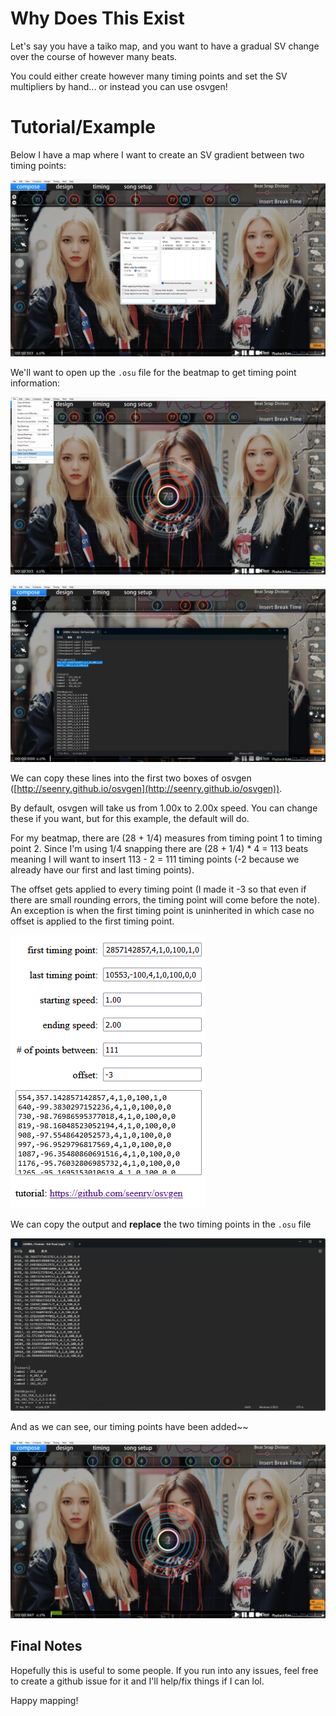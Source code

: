 # Why Does This Exist
Let's say you have a taiko map, and you want to have a gradual SV change over the course of however many beats.

You could either create however many timing points and set the SV multipliers by hand... or instead you can use osvgen!

# Tutorial/Example
Below I have a map where I want to create an SV gradient between two timing points:

![alt text](<スクリーンショット 2024-04-25 204631.png>)

We'll want to open up the `.osu` file for the beatmap to get timing point information:

![alt text](<スクリーンショット 2024-04-25 204706.png>)

![alt text](<スクリーンショット 2024-04-25 204822.png>)

We can copy these lines into the first two boxes of osvgen ([http://seenry.github.io/osvgen](http://seenry.github.io/osvgen)).

By default, osvgen will take us from 1.00x to 2.00x speed. You can change these if you want, but for this example, the default will do.

For my beatmap, there are (28 + 1/4) measures from timing point 1 to timing point 2. Since I'm using 1/4 snapping there are (28 + 1/4) * 4 = 113 beats meaning I will want to insert 113 - 2 = 111 timing points (-2 because we already have our first and last timing points).

The offset gets applied to every timing point (I made it -3 so that even if there are small rounding errors, the timing point will come before the note). An exception is when the first timing point is uninherited in which case no offset is applied to the first timing point.

![alt text](<スクリーンショット 2024-04-25 204914.png>)

We can copy the output and **replace** the two timing points in the `.osu` file

![alt text](<スクリーンショット 2024-04-25 205129.png>)

And as we can see, our timing points have been added~~

![alt text](<スクリーンショット 2024-04-25 205655.png>)

## Final Notes
Hopefully this is useful to some people. If you run into any issues, feel free to create a github issue for it and I'll help/fix things if I can lol.

Happy mapping!
